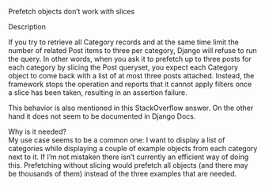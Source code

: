 Prefetch objects don’t work with slices

Description

If you try to retrieve all Category records and at the same time limit the number of related Post items to three per category, Django will refuse to run the query. In other words, when you ask it to prefetch up to three posts for each category by slicing the Post queryset, you expect each Category object to come back with a list of at most three posts attached. Instead, the framework stops the operation and reports that it cannot apply filters once a slice has been taken, resulting in an assertion failure.

This behavior is also mentioned in ​this StackOverflow answer. On the other hand it does not seem to be documented in Django Docs.

Why is it needed?  
My use case seems to be a common one: I want to display a list of categories while displaying a couple of example objects from each category next to it. If I’m not mistaken there isn’t currently an efficient way of doing this. Prefetching without slicing would prefetch all objects (and there may be thousands of them) instead of the three examples that are needed.
